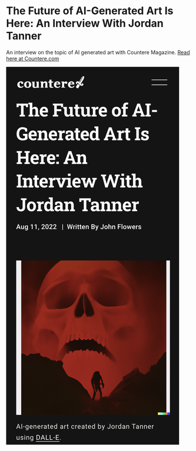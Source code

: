 # The Future of AI-Generated Art Is Here: An Interview With Jordan Tanner
An interview on the topic of AI generated art with Countere Magazine. [Read here at Countere.com](https://www.countere.com/home/dall-e-artist-jordan-tanner-talks-future-of-ai-generated-art)
<br/>

<a href="https://www.countere.com/home/dall-e-artist-jordan-tanner-talks-future-of-ai-generated-art">![Screenshot from the article](/assets/countere.png)</a>
